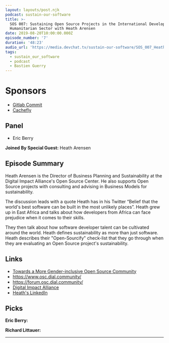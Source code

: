 ```yaml
---
layout: layouts/post.njk
podcast: sustain-our-software
title: >-
  SOS 007: Sustaining Open Source Projects in the International Development and
  Humanitarian Sector with Heath Arensen
date: 2019-08-20T10:00:00.000Z
episode_number: '7'
duration: '48:23'
audio_url: 'https://media.devchat.tv/sustain-our-software/SOS_007_Heath_Arensen.mp3'
tags:
  - sustain_our_software
  - podcast
  - Bastien Guerry
---
```

# Sponsors

* [Gitlab Commit](https://about.gitlab.com/events/commit/?utm_medium=sponsorship&utm_source=devchattv&utm_campaign=gitlabcommit&utm_content=brooklyn)
* [Cachefly](https://www.cachefly.com/)

## Panel

* Eric Berry

**Joined By Special Guest:** Heath Arensen

## Episode Summary

Heath Arensen is the Director of Business Planning and Sustainability at the Digital Impact Alliance's Open Source Center. He also supports Open Source projects with consulting and advising in Business Models for sustainability. 

The discussion leads with  a quote Heath has in his Twitter “Belief that the world's best software can be built in the most unlikely places”. Heath grew up in East Africa and talks about how developers from  Africa can face prejudice when it comes to their skills. 

They then talk about how software developer talent can be cultivated around the world. Heath defines sustainability as more than just software. Heath describes their "Open-Sourcify" check-list that they go through when they are evaluating an Open Source project's sustainability.







## Links

* [Towards a More Gender-inclusive Open Source Community](https://digitalimpactalliance.org/research/towards-a-more-gender-inclusive-open-source-community/)
* <https://www.osc.dial.community/>
* <https://forum.osc.dial.community/>
* [Digital Impact Alliance](https://digitalimpactalliance.org/)
* [Heath's LinkedIn](https://www.linkedin.com/in/heatharensen/)

## Picks

**Eric Berry:**

**Richard Littauer:**

- - -
